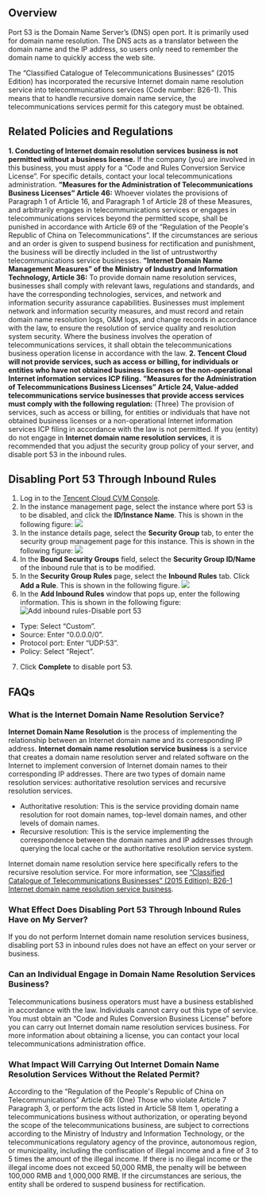 ## Overview
Port 53 is the Domain Name Server’s (DNS) open port. It is primarily used for domain name resolution. The DNS acts as a translator between the domain name and the IP address, so users only need to remember the domain name to quickly access the web site.

The “Classified Catalogue of Telecommunications Businesses” (2015 Edition) has incorporated the recursive Internet domain name resolution service into telecommunications services (Code number: B26-1). This means that to handle recursive domain name service, the telecommunications services permit for this category must be obtained.

## Related Policies and Regulations

**1. Conducting of Internet domain resolution services business is not permitted without a business license.**
If the company (you) are involved in this business, you must apply for a “Code and Rules Conversion Service License”. For specific details, contact your local telecommunications administration.
**”Measures for the Administration of Telecommunications Business Licenses” Article 46:**  Whoever violates the provisions of Paragraph 1 of Article 16, and Paragraph 1 of Article 28 of these Measures, and arbitrarily engages in telecommunications services or engages in telecommunications services beyond the permitted scope, shall be punished in accordance with Article 69 of the “Regulation of the People's Republic of China on Telecommunications”. If the circumstances are serious and an order is given to suspend business for rectification and punishment, the business will be directly included in the list of untrustworthy telecommunications service businesses.
**”Internet Domain Name Management Measures” of the Ministry of Industry and Information Technology, Article 36:** To provide domain name resolution services, businesses shall comply with relevant laws, regulations and standards, and have the corresponding technologies, services, and network and information security assurance capabilities. Businesses must implement network and information security measures, and must record and retain domain name resolution logs, O&M logs, and change records in accordance with the law, to ensure the resolution of service quality and resolution system security. Where the business involves the operation of telecommunications services, it shall obtain the telecommunications business operation license in accordance with the law.
**2. Tencent Cloud will not provide services, such as access or billing, for individuals or entities who have not obtained business licenses or the non-operational Internet information services ICP filing.**
**”Measures for the Administration of Telecommunications Business Licenses” Article 24, Value-added telecommunications service businesses that provide access services must comply with the following regulation:** (Three) The provision of services, such as access or billing, for entities or individuals that have not obtained business licenses or a non-operational Internet information services ICP filing in accordance with the law is not permitted.
If you (entity) do not engage in **Internet domain name resolution services**, it is recommended that you adjust the security group policy of your server, and disable port 53 in the inbound rules.

## Disabling Port 53 Through Inbound Rules

1. Log in to the [Tencent Cloud CVM Console](https://console.cloud.tencent.com/cvm/index).
2. In the instance management page, select the instance where port 53 is to be disabled, and click the **ID/Instance Name**. This is shown in the following figure:
![](https://main.qcloudimg.com/raw/186bd6ec5c69b12b3ea9645ff1dbb22b.png)
3. In the instance details page, select the **Security Group** tab, to enter the security group management page for this instance. This is shown in the following figure:
![](https://main.qcloudimg.com/raw/7eb1b0b56520701fc8d28a14cfecd7f1.png)
4. In the **Bound Security Groups** field, select the **Security Group ID/Name** of the inbound rule that is to be modified.
5. In the **Security Group Rules** page, select the **Inbound Rules** tab. Click **Add a Rule**. This is shown in the following figure.
![](https://main.qcloudimg.com/raw/f1f7f9ce6d3e259e06542bf19d797022.png)
6. In the **Add Inbound Rules** window that pops up, enter the following information. This is shown in the following figure:
![Add inbound rules-Disable port 53](https://main.qcloudimg.com/raw/f3890575ef22f31f67c0c6902f6df55a.png)
 - Type: Select “Custom”.
 - Source: Enter “0.0.0.0/0”.
 - Protocol port: Enter “UDP:53”.
 - Policy: Select “Reject”.
7. Click **Complete** to disable port 53.

## FAQs

### What is the Internet Domain Name Resolution Service?
**Internet Domain Name Resolution** is the process of implementing the relationship between an Internet domain name and its corresponding IP address.
**Internet domain name resolution service business** is a service that creates a domain name resolution server and related software on the Internet to implement conversion of Internet domain names to their corresponding IP addresses. There are two types of domain name resolution services: authoritative resolution services and recursive resolution services.
- Authoritative resolution: This is the service providing domain name resolution for root domain names, top-level domain names, and other levels of domain names.
- Recursive resolution: This is the service implementing the correspondence between the domain names and IP addresses through querying the local cache or the authoritative resolution service system.

Internet domain name resolution service here specifically refers to the recursive resolution service. For more information, see [“Classified Catalogue of Telecommunications Businesses” (2015 Edition): B26-1 Internet domain name resolution service business](http://www.miit.gov.cn/n1146285/n1146352/n3054355/n3057709/n3057714/c4564270/content.html).


### What Effect Does Disabling Port 53 Through Inbound Rules Have on My Server?
If you do not perform Internet domain name resolution services business, disabling port 53 in inbound rules does not have an effect on your server or business.

### Can an Individual Engage in Domain Name Resolution Services Business?
Telecommunications business operators must have a business established in accordance with the law. Individuals cannot carry out this type of service. You must obtain an “Code and Rules Conversion Business License” before you can carry out Internet domain name resolution services business. For more information about obtaining a license, you can contact your local telecommunications administration office.

### What Impact Will Carrying Out Internet Domain Name Resolution Services Without the Related Permit?
According to the “Regulation of the People's Republic of China on Telecommunications” Article 69: (One) Those who violate Article 7 Paragraph 3, or perform the acts listed in Article 58 Item 1, operating a telecommunications business without authorization, or operating beyond the scope of the telecommunications business, are subject to corrections according to the Ministry of Industry and Information Technology, or the telecommunications regulatory agency of the province, autonomous region, or municipality, including the confiscation of illegal income and a fine of 3 to 5 times the amount of the illegal income. If there is no illegal income or the illegal income does not exceed 50,000 RMB, the penalty will be between 100,000 RMB and 1,000,000 RMB. If the circumstances are serious, the entity shall be ordered to suspend business for rectification.


